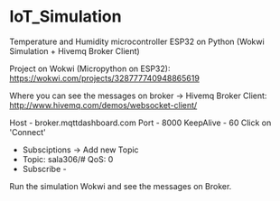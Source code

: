 # IoT_Simulation
Temperature and Humidity microcontroller ESP32 on Python (Wokwi Simulation + Hivemq Broker Client)

Project on Wokwi (Micropython on ESP32): https://wokwi.com/projects/328777740948865619

Where you can see the messages on broker -> Hivemq Broker Client: http://www.hivemq.com/demos/websocket-client/

Host - broker.mqttdashboard.com
Port - 8000
KeepAlive - 60
Click on 'Connect'

- Subsciptions -> Add new Topic
- Topic: sala306/#
QoS: 0
- Subscribe -

Run the simulation Wokwi and see the messages on Broker.

